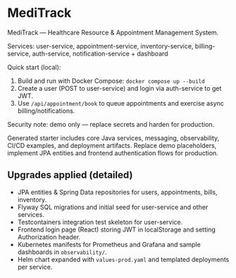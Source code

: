 # MediTrack 

MediTrack — Healthcare Resource & Appointment Management System.

Services: user-service, appointment-service, inventory-service, billing-service, auth-service, notification-service + dashboard

Quick start (local):
1. Build and run with Docker Compose: `docker compose up --build`
2. Create a user (POST to user-service) and login via auth-service to get JWT.
3. Use `/api/appointment/book` to queue appointments and exercise async billing/notifications.

Security note: demo only — replace secrets and harden for production.


Generated starter includes core Java services, messaging, observability, CI/CD examples, and deployment artifacts. Replace demo placeholders, implement JPA entities and frontend authentication flows for production.

## Upgrades applied (detailed)
- JPA entities & Spring Data repositories for users, appointments, bills, inventory.
- Flyway SQL migrations and initial seed for user-service and other services.
- Testcontainers integration test skeleton for user-service.
- Frontend login page (React) storing JWT in localStorage and setting Authorization header.
- Kubernetes manifests for Prometheus and Grafana and sample dashboards in `observability/`.
- Helm chart expanded with `values-prod.yaml` and templated deployments per service.
